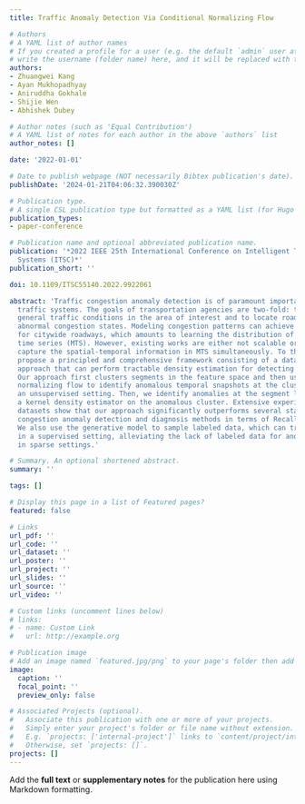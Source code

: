 ```yaml
---
title: Traffic Anomaly Detection Via Conditional Normalizing Flow

# Authors
# A YAML list of author names
# If you created a profile for a user (e.g. the default `admin` user at `content/authors/admin/`), 
# write the username (folder name) here, and it will be replaced with their full name and linked to their profile.
authors:
- Zhuangwei Kang
- Ayan Mukhopadhyay
- Aniruddha Gokhale
- Shijie Wen
- Abhishek Dubey

# Author notes (such as 'Equal Contribution')
# A YAML list of notes for each author in the above `authors` list
author_notes: []

date: '2022-01-01'

# Date to publish webpage (NOT necessarily Bibtex publication's date).
publishDate: '2024-01-21T04:06:32.390030Z'

# Publication type.
# A single CSL publication type but formatted as a YAML list (for Hugo requirements).
publication_types:
- paper-conference

# Publication name and optional abbreviated publication name.
publication: '*2022 IEEE 25th International Conference on Intelligent Transportation
  Systems (ITSC)*'
publication_short: ''

doi: 10.1109/ITSC55140.2022.9922061

abstract: 'Traffic congestion anomaly detection is of paramount importance in intelligent
  traffic systems. The goals of transportation agencies are two-fold: to monitor the
  general traffic conditions in the area of interest and to locate road segments under
  abnormal congestion states. Modeling congestion patterns can achieve these goals
  for citywide roadways, which amounts to learning the distribution of multivariate
  time series (MTS). However, existing works are either not scalable or unable to
  capture the spatial-temporal information in MTS simultaneously. To this end, we
  propose a principled and comprehensive framework consisting of a data-driven generative
  approach that can perform tractable density estimation for detecting traffic anomalies.
  Our approach first clusters segments in the feature space and then uses conditional
  normalizing flow to identify anomalous temporal snapshots at the cluster level in
  an unsupervised setting. Then, we identify anomalies at the segment level by using
  a kernel density estimator on the anomalous cluster. Extensive experiments on synthetic
  datasets show that our approach significantly outperforms several state-of-the-art
  congestion anomaly detection and diagnosis methods in terms of Recall and F1-Score.
  We also use the generative model to sample labeled data, which can train classifiers
  in a supervised setting, alleviating the lack of labeled data for anomaly detection
  in sparse settings.'

# Summary. An optional shortened abstract.
summary: ''

tags: []

# Display this page in a list of Featured pages?
featured: false

# Links
url_pdf: ''
url_code: ''
url_dataset: ''
url_poster: ''
url_project: ''
url_slides: ''
url_source: ''
url_video: ''

# Custom links (uncomment lines below)
# links:
# - name: Custom Link
#   url: http://example.org

# Publication image
# Add an image named `featured.jpg/png` to your page's folder then add a caption below.
image:
  caption: ''
  focal_point: ''
  preview_only: false

# Associated Projects (optional).
#   Associate this publication with one or more of your projects.
#   Simply enter your project's folder or file name without extension.
#   E.g. `projects: ['internal-project']` links to `content/project/internal-project/index.md`.
#   Otherwise, set `projects: []`.
projects: []
---
```


Add the **full text** or **supplementary notes** for the publication here using Markdown formatting.
